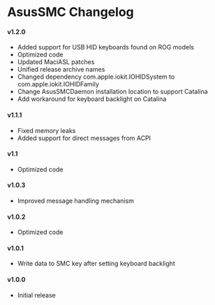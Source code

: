 AsusSMC Changelog
=======================
#### v1.2.0
- Added support for USB HID keyboards found on ROG models
- Optimized code
- Updated MaciASL patches
- Unified release archive names
- Changed dependency com.apple.iokit.IOHIDSystem to com.apple.iokit.IOHIDFamily
- Change AsusSMCDaemon installation location to support Catalina
- Add workaround for keyboard backlight on Catalina

#### v1.1.1
- Fixed memory leaks
- Added support for direct messages from ACPI

#### v1.1
- Optimized code

#### v1.0.3
- Improved message handling mechanism

#### v1.0.2
- Optimized code

#### v1.0.1
- Write data to SMC key after setting keyboard backlight

#### v1.0.0
- Initial release
